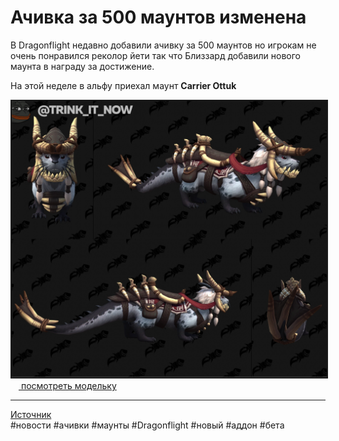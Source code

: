 # Ачивка за 500 маунтов изменена

В Dragonflight недавно добавили ачивку за 500 маунтов но игрокам не очень понравился реколор йети так что Близзард добавили нового маунта в награду за достижение.

На этой неделе в альфу приехал маунт **Carrier Ottuk**

<center>
<img src=https://raw.githubusercontent.com/MagicalCow/TrinkIT-News/main/Sources/Assets/WH327852/WH327852-01.jpg float=center border=2>
</center>  
<a href="https://ru.wowhead.com/news/carcinized-zerethsteed-jailer-heroic-mount-will-be-obtainable-in-shadowlands-327168#modelviewer:1:102135:0"><img src="https://wow.zamimg.com/favicon.ico" width="13" height="13"/> посмотреть модельку</a>

---
[Источник](https://www.wowhead.com/news/327852)  
#новости #ачивки #маунты #Dragonflight #новый #аддон #бета